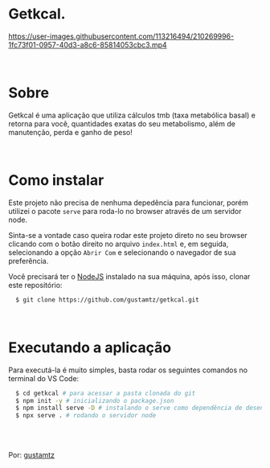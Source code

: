 # Getkcal.

https://user-images.githubusercontent.com/113216494/210269996-1fc73f01-0957-40d3-a8c6-85814053cbc3.mp4

<br>

# Sobre 
Getkcal é uma aplicação que utiliza cálculos tmb (taxa metabólica basal) e retorna para você, quantidades exatas do seu metabolismo, além de manutenção, perda e ganho de peso!

<br>

# Como instalar
Este projeto não precisa de nenhuma depedência para funcionar, porém utilizei o pacote `serve` para roda-lo no browser através de um servidor node.

Sinta-se a vontade caso queira rodar este projeto direto no seu browser clicando com o botão direito no arquivo `index.html` e, em seguida, selecionando a opção `Abrir Com` e selecionando o navegador de sua preferência.

Você precisará ter o [NodeJS](https://nodejs.org) instalado na sua máquina, após isso, clonar este repositório:
```sh
  $ git clone https://github.com/gustamtz/getkcal.git
```

<br>

# Executando a aplicação

Para executá-la é muito simples, basta rodar os seguintes comandos no terminal do VS Code:
```sh
  $ cd getkcal # para acessar a pasta clonada do git
  $ npm init -y # inicializando o package.json
  $ npm install serve -D # instalando o serve como dependência de desenvolvimento
  $ npx serve . # rodando o servidor node
```

<br> <br>

  Por: <a href="https://github.com/gustamtz">gustamtz</a>
  
